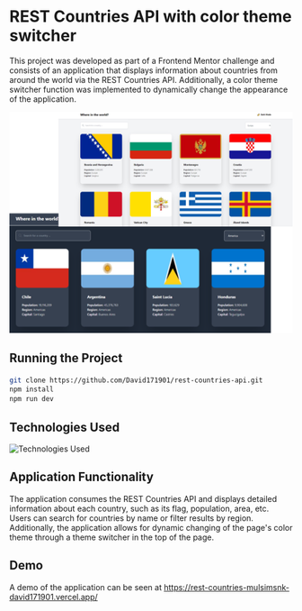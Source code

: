 
# REST Countries API with color theme switcher

This project was developed as part of a Frontend Mentor challenge and consists of an application that displays information about countries from around the world via the REST Countries API. Additionally, a color theme switcher function was implemented to dynamically change the appearance of the application.

![Desktop Preview|50](/public/desktop-preview.png)

## Running the Project

```bash
git clone https://github.com/David171901/rest-countries-api.git
npm install
npm run dev
```

## Technologies Used
![Technologies Used](https://skillicons.dev/icons?i=next,tailwind)

## Application Functionality

The application consumes the REST Countries API and displays detailed information about each country, such as its flag, population, area, etc. Users can search for countries by name or filter results by region. Additionally, the application allows for dynamic changing of the page's color theme through a theme switcher in the top of the page.

## Demo

A demo of the application can be seen at [https://rest-countries-mulsimsnk-david171901.vercel.app/ ](https://rest-countries-mulsimsnk-david171901.vercel.app/ "Custom title")

